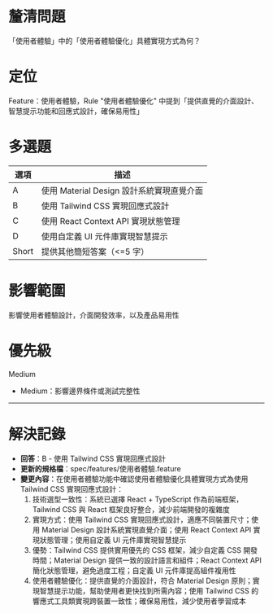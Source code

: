 # 釐清問題

「使用者體驗」中的「使用者體驗優化」具體實現方式為何？

# 定位

Feature：使用者體驗，Rule "使用者體驗優化" 中提到「提供直覺的介面設計、智慧提示功能和回應式設計，確保易用性」

# 多選題

| 選項 | 描述 |
|--------|-------------|
| A | 使用 Material Design 設計系統實現直覺介面 |
| B | 使用 Tailwind CSS 實現回應式設計 |
| C | 使用 React Context API 實現狀態管理 |
| D | 使用自定義 UI 元件庫實現智慧提示 |
| Short | 提供其他簡短答案（<=5 字） |

# 影響範圍

影響使用者體驗設計，介面開發效率，以及產品易用性

# 優先級

Medium
- Medium：影響邊界條件或測試完整性

---

# 解決記錄

- **回答**：B - 使用 Tailwind CSS 實現回應式設計
- **更新的規格檔**：spec/features/使用者體驗.feature
- **變更內容**：在使用者體驗功能中確認使用者體驗優化具體實現方式為使用 Tailwind CSS 實現回應式設計：
  1. 技術選型一致性：系統已選擇 React + TypeScript 作為前端框架，Tailwind CSS 與 React 框架良好整合，減少前端開發的複雜度
  2. 實現方式：使用 Tailwind CSS 實現回應式設計，適應不同裝置尺寸；使用 Material Design 設計系統實現直覺介面；使用 React Context API 實現狀態管理；使用自定義 UI 元件庫實現智慧提示
  3. 優勢：Tailwind CSS 提供實用優先的 CSS 框架，減少自定義 CSS 開發時間；Material Design 提供一致的設計語言和組件；React Context API 簡化狀態管理，避免過度工程；自定義 UI 元件庫提高組件複用性
  4. 使用者體驗優化：提供直覺的介面設計，符合 Material Design 原則；實現智慧提示功能，幫助使用者更快找到所需內容；使用 Tailwind CSS 的響應式工具類實現跨裝置一致性；確保易用性，減少使用者學習成本